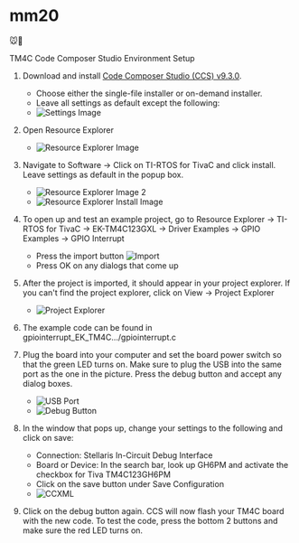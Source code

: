 # mm20
🐭🤖

TM4C Code Composer Studio Environment Setup
1. Download and install [Code Composer Studio (CCS) v9.3.0](https://www.ti.com/tool/download/CCSTUDIO/9.3.0.00012).
    * Choose either the single-file installer or on-demand installer.
    * Leave all settings as default except the following:
    * ![Settings Image](https://i.imgur.com/PTGEXd5.png)
    
2. Open Resource Explorer
    * ![Resource Explorer Image](https://i.imgur.com/TyU6Rpb.png)
    
3. Navigate to Software -> Click on TI-RTOS for TivaC and click install. Leave settings as default in the popup box.
      * ![Resource Explorer Image 2](https://i.imgur.com/BMF9vZH.png)
      * ![Resource Explorer Install Image](https://i.imgur.com/8Pujq0D.png)

4. To open up and test an example project, go to Resource Explorer -> TI-RTOS for TivaC -> EK-TM4C123GXL -> Driver Examples -> GPIO Examples -> GPIO Interrupt
      * Press the import button ![Import](https://i.imgur.com/aZa60IC.png)
      * Press OK on any dialogs that come up

5. After the project is imported, it should appear in your project explorer. If you can't find the project explorer, click on View -> Project Explorer
      * ![Project Explorer](https://i.imgur.com/gMqyJJb.png)

6. The example code can be found in gpiointerrupt_EK_TM4C.../gpiointerrupt.c
7. Plug the board into your computer and set the board power switch so that the green LED turns on. Make sure to plug the USB into the same port as the one in       the picture. Press the debug button and accept any dialog boxes. 
      * ![USB Port](https://i.imgur.com/XmdeF07.png)
      * ![Debug Button](https://i.imgur.com/fHwHgSs.png)
8. In the window that pops up, change your settings to the following and click on save:
      * Connection: Stellaris In-Circuit Debug Interface
      * Board or Device: In the search bar, look up GH6PM and activate the checkbox for Tiva TM4C123GH6PM
      * Click on the save button under Save Configuration
      * ![CCXML](https://i.imgur.com/Tz6Cn8R.png)
9. Click on the debug button again. CCS will now flash your TM4C board with the new code. To test the code, press the bottom 2 buttons and make sure the red LED turns on.
